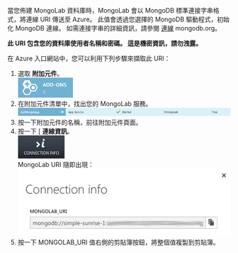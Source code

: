 當您佈建 MongoLab 資料庫時，MongoLab 會以 MongoDB 標準連接字串格式，將連線 URI 傳送至 Azure。 此值會透過您選擇的 MongoDB 驅動程式，初始化 MongoDB 連線。 如需連接字串的詳細資訊，請參閱 [連線](http://www.mongodb.org/display/DOCS/Connections) mongodb.org。

**此 URI 包含您的資料庫使用者名稱和密碼。  這是機密資訊，請勿洩露。**

在 Azure 入口網站中，您可以利用下列步驟來擷取此 URI：

1. 選取 **附加元件**。  
![AddonsButton][button-addons]
1. 在附加元件清單中，找出您的 MongoLab 服務。  
![MongolabEntry][entry-mongolabaddon]
1. 按一下附加元件的名稱，前往附加元件頁面。
1. 按一下 [ **連線資訊**。  
![ConnectionInfoButton][button-connectioninfo]  
MongoLab URI 隨即出現：  
![ConnectionInfoScreen][screen-connectioninfo]  
1.  按一下 MONGOLAB_URI 值右側的剪貼簿按鈕，將整個值複製到剪貼簿。

[entry-mongolabaddon]: ./media/howto-get-connectioninfo-mongolab/entry-mongolabaddon.png
[button-connectioninfo]: ./media/howto-get-connectioninfo-mongolab/button-connectioninfo.png
[screen-connectioninfo]: ./media/howto-get-connectioninfo-mongolab/dialog-mongolab_connectioninfo.png
[button-addons]: ./media/howto-get-connectioninfo-mongolab/button-addons.png

